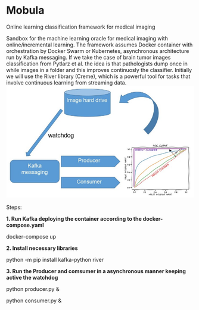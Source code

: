 # Mobula
Online learning classification framework for medical imaging

Sandbox for the machine learning oracle for medical imaging with online/incremental learning.
The framework assumes Docker container with orchestration by Docker Swarm or Kubernetes, asynchronous architecture run by Kafka messaging. 
If we take the case of brain tumor images classification from Pytlarz et al. the idea is that pathologists dump once in while images in a folder and this improves continuosly the classifier. 
Initially we will use the River library (Creme), which is a powerful tool for tasks that involve continuous learning from streaming data.
![alt text](https://github.com/alecrimi/mobula/blob/main/image1.jpg) 

Steps:

__1. Run Kafka deploying the container according to the docker-compose.yaml__

docker-compose up

__2. Install necessary libraries__

python -m pip install kafka-python river

__3. Run the Producer and comsumer in a asynchronous manner keeping active the watchdog__

python producer.py &

python consumer.py &
